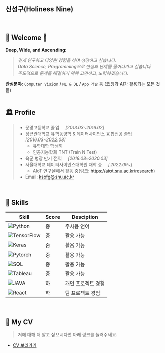 

## 신성구(Holiness Nine)

</br>

## 🎉 Welcome 🎉
**Deep, Wide, and Ascending:**
> _깊게 연구하고 다양한 경험을 하며 성장하고 싶습니다._  
> _Data Science, Programming으로 현실의 난제를 풀어나가고 싶습니다._  
> _주도적으로 문제를 해결하기 위해 고민하고, 노력하겠습니다._

**관심분야:** ```Computer Vision``` / ```ML & DL``` / ```App 개발``` 등 (코딩과 AI가 활용되는 모든 것들)  
<br/>

## 🏛 Profile

> - 문명고등학교 졸업 &nbsp;&nbsp;&nbsp; _[2013.03~2016.02]_
> - 성균관대학교 유학동양학 & 데이터사이언스 융합전공 졸업 &nbsp;&nbsp;&nbsp; _[2016.03~2022.08]_
>   - 유학대학 학생회
>   - 인공지능학회 TNT (Train N Test)
> - 육군 병장 만기 전역 &nbsp;&nbsp;&nbsp; _[2018.08~2020.03]_
> - 서울대학교 데이터사이언스대학원 재학 중 &nbsp;&nbsp;&nbsp; _[2022.09~]_
>   - AIoT 연구실에서 활동 중(링크: https://aiot.snu.ac.kr/research)
> - Email: ksofg@snu.ac.kr

<br/>  

## 🌠 Skills

| Skill | Score | Desciption |
| ------ | ------ | ----- |
| ![Python](https://img.shields.io/badge/Python-3776AB?style=flat-square&logo=Python&logoColor=white)| 중 | 주사용 언어 |
| ![TensorFlow](https://img.shields.io/badge/TensorFlow-FF6F00?style=flat-square&logo=TensorFlow&logoColor=white)| 중 | 활용 가능 |
| ![Keras](https://img.shields.io/badge/Keras-D00000?style=flat-square&logo=Keras&logoColor=white) | 중 | 활용 가능 |
| ![Pytorch](https://img.shields.io/badge/PyTorch-EE4C2C?style=flat-square&logo=PyTorch&logoColor=white) | 중 | 활용 가능 |
| ![SQL](https://img.shields.io/badge/MySQL-4479A1?style=flat-square&logo=MySQL&logoColor=white) | 중 | 활용 가능 |
| ![Tableau](https://img.shields.io/badge/Tableau-276DC3?style=flat-square&logo=Tableau&logoColor=white) | 중 | 활용 가능 |
| ![JAVA](https://img.shields.io/badge/Java-007396?style=flat-square&logo=Java&logoColor=white) | 하 | 개인 프로젝트 경험 |
| ![React](https://img.shields.io/badge/React-4479A1?style=flat-square&logo=React&logoColor=white) | 하 | 팀 프로젝트 경험 |
<br/>

## 📝 My CV
> 저에 대해 더 알고 싶으시다면 아래 링크를 눌러주세요.
- [CV 보러가기](./CV.pdf)
